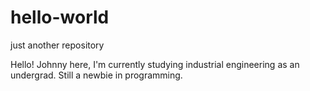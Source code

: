 # hello-world
just another repository

Hello!
Johnny here, I'm currently studying industrial engineering as an undergrad.
Still a newbie in programming.

